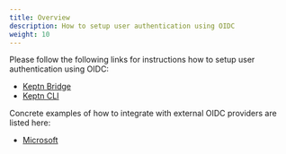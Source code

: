 ```yaml
---
title: Overview
description: How to setup user authentication using OIDC
weight: 10
---
```


Please follow the following links for instructions how to setup user authentication using OIDC:

* [Keptn Bridge](../../../reference/bridge/oauth/#enable-disable-authentication)
* [Keptn CLI](../../../reference/cli/commands/keptn_auth)

Concrete examples of how to integrate with external OIDC providers are listed here:
* [Microsoft](../microsoft)
